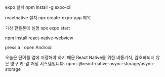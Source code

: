 expo 설치
npm install -g expo-cli

reactnative 설치 
npx create-expo-app 제목

가상 핸들폰에 실행
npx expo start

npm install react-native-webview

press a | open Android

오늘은 단어를 앱에 저정해야 하기 때문
React Native를 위한 비동기식, 암호화되지 않은 영구 키-값 저장 시스템입니다.
npm i @react-native-async-storage/async-storage